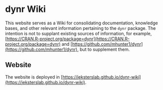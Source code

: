 # dynr Wiki

This website serves as a Wiki for consolidating documentation, knowledge bases, and other relevant information pertaining to the `dynr` package. The intention is not to supplant existing sources of information, for example, [https://CRAN.R-project.org/package=dynr](https://CRAN.R-project.org/package=dynr) and [https://github.com/mhunter1/dynr](https://github.com/mhunter1/dynr), but to supplement them.

## Website

The website is deployed in
[https://jeksterslab.github.io/dynr-wiki](https://jeksterslab.github.io/dynr-wiki).
